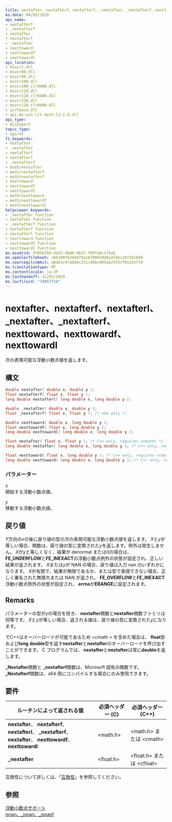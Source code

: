 ```yaml
---
title: nextafter、nextafterf、nextafterl、_nextafter、_nextafterf、nexttoward、nexttowardf、nexttowardl
ms.date: 04/05/2018
api_name:
- nextafterf
- _nextafterf
- nextafter
- nextafterl
- _nextafter
- nexttoward
- nexttowardf
- nexttowardl
api_location:
- msvcrt.dll
- msvcr80.dll
- msvcr90.dll
- msvcr100.dll
- msvcr100_clr0400.dll
- msvcr110.dll
- msvcr110_clr0400.dll
- msvcr120.dll
- msvcr120_clr0400.dll
- ucrtbase.dll
- api-ms-win-crt-math-l1-1-0.dll
api_type:
- DLLExport
topic_type:
- apiref
f1_keywords:
- nextafter
- _nextafter
- nextafterf
- nextafterl
- _nextafterf
- math/nextafter
- math/nextafterf
- math/nextafterl
- nexttoward
- nexttowardf
- nexttowardl
- math/nexttoward
- math/nexttowardf
- math/nexttowardl
helpviewer_keywords:
- _nextafter function
- nextafter function
- _nextafterf function
- nextafterf function
- nextafterl function
- nexttoward function
- nexttowardf function
- nexttowardl function
ms.assetid: 9785bfb9-de53-4bd0-9637-f05fa0c1f6ab
ms.openlocfilehash: c6b100fb24d879a16780650d8a374ec26f28c048
ms.sourcegitcommit: a6d63c07ab9ec251c48bc003ab2933cf01263f19
ms.translationtype: MT
ms.contentlocale: ja-JP
ms.lasthandoff: 12/05/2019
ms.locfileid: "74857724"
---
```

# <a name="nextafter-nextafterf-nextafterl-_nextafter-_nextafterf-nexttoward-nexttowardf-nexttowardl"></a>nextafter、nextafterf、nextafterl、_nextafter、_nextafterf、nexttoward、nexttowardf、nexttowardl

次の表現可能な浮動小数点値を返します。

## <a name="syntax"></a>構文

```C
double nextafter( double x, double y );
float nextafterf( float x, float y );
long double nextafterl( long double x, long double y );

double _nextafter( double x, double y );
float _nextafterf( float x, float y ); /* x64 only */

double nexttoward( double x, long double y );
float nexttowardf( float x, long double y );
long double nexttowardl( long double x, long double y );
```

```cpp
float nextafter( float x, float y ); /* C++ only, requires <cmath> */
long double nextafter( long double x, long double y ); /* C++ only, requires <cmath> */

float nexttoward( float x, long double y ); /* C++ only, requires <cmath> */
long double nexttoward( long double x, long double y ); /* C++ only, requires <cmath> */
```

### <a name="parameters"></a>パラメーター

*x*<br/>
開始する浮動小数点値。

*y*<br/>
移動する浮動小数点値。

## <a name="return-value"></a>戻り値

*Y*方向の*x*の後に戻り値の型の次の表現可能な浮動小数点値を返します。 *X*と*y*が等しい場合、関数は、戻り値の型に変換された*y*を返します。例外は発生しません。 *X*が*y*と等しくなく、結果が denormal または0の場合は、 **FE_UNDERFLOW**と**FE_INEXACT**の浮動小数点例外の状態が設定され、正しい結果が返されます。 *X*または*y*が NAN の場合、戻り値は入力 nan のいずれかになります。 *X*が有限で、結果が無限であるか、または型で表現できない場合、正しく署名された無限大または NAN が返され、 **FE_OVERFLOW**と**FE_INEXACT**浮動小数点例外の状態が設定され、 **errno**が**ERANGE**に設定されます。

## <a name="remarks"></a>Remarks

パラメーターの型が*y*の場合を除き、 **nextafter**関数と**nextafter**関数ファミリは同等です。 *X*と*y*が等しい場合、返される値は、戻り値の型に変換された*y*になります。

でC++はオーバーロードが可能であるため \<cmath > を含めた場合は、 **float**型および**long** **double**型を返す**nextafter**と**nextafter**のオーバーロードを呼び出すことができます。 C プログラムでは、 **nextafter**と**nextafter**は常に**double**を返します。

**_Nextafter**関数と **_nextafterf**関数は、Microsoft 固有の関数です。 **_Nextafterf**関数は、x64 用にコンパイルする場合にのみ使用できます。

## <a name="requirements"></a>要件

|ルーチンによって返される値|必須ヘッダー (C)|必須ヘッダー (C++)|
|-------------|---------------------------|-------------------------------|
|**nextafter**、 **nextafterf**、 **nextafterl**、 **_nextafterf**、 **nextafter**、 **nexttowardf**、 **nexttowardl**|\<math.h>|\<math.h> または \<cmath>|
|**_nextafter**|\<float.h>|\<float.h> または \<cfloat>|

互換性について詳しくは、「[互換性](../../c-runtime-library/compatibility.md)」を参照してください。

## <a name="see-also"></a>参照

[浮動小数点サポート](../../c-runtime-library/floating-point-support.md)<br/>
[isnan、_isnan、_isnanf](isnan-isnan-isnanf.md)<br/>
